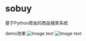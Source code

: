 # sobuy
基于Python爬虫的商品搜索系统

demo效果
![Image text](https://github.com/Qlzr/Img/sobuy/sobuy_index.jpg)
![Image text](https://github.com/Qlzr/Img/sobuy/sobuy_search.jpg)
